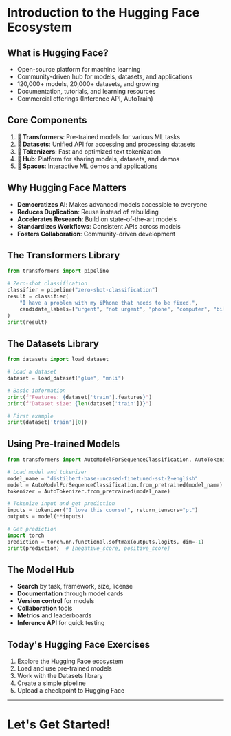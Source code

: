 # Introduction to the Hugging Face Ecosystem

## What is Hugging Face?

- Open-source platform for machine learning
- Community-driven hub for models, datasets, and applications
- 120,000+ models, 20,000+ datasets, and growing
- Documentation, tutorials, and learning resources
- Commercial offerings (Inference API, AutoTrain)

## Core Components

1. **🤗 Transformers**: Pre-trained models for various ML tasks
2. **🤗 Datasets**: Unified API for accessing and processing datasets
3. **🤗 Tokenizers**: Fast and optimized text tokenization
4. **🤗 Hub**: Platform for sharing models, datasets, and demos
5. **🤗 Spaces**: Interactive ML demos and applications

## Why Hugging Face Matters

- **Democratizes AI**: Makes advanced models accessible to everyone
- **Reduces Duplication**: Reuse instead of rebuilding
- **Accelerates Research**: Build on state-of-the-art models
- **Standardizes Workflows**: Consistent APIs across models
- **Fosters Collaboration**: Community-driven development

## The Transformers Library

```python
from transformers import pipeline

# Zero-shot classification
classifier = pipeline("zero-shot-classification")
result = classifier(
    "I have a problem with my iPhone that needs to be fixed.",
    candidate_labels=["urgent", "not urgent", "phone", "computer", "billing"],
)
print(result)
```

## The Datasets Library

```python
from datasets import load_dataset

# Load a dataset
dataset = load_dataset("glue", "mnli")

# Basic information
print(f"Features: {dataset['train'].features}")
print(f"Dataset size: {len(dataset['train'])}")

# First example
print(dataset['train'][0])
```

## Using Pre-trained Models

```python
from transformers import AutoModelForSequenceClassification, AutoTokenizer

# Load model and tokenizer
model_name = "distilbert-base-uncased-finetuned-sst-2-english"
model = AutoModelForSequenceClassification.from_pretrained(model_name)
tokenizer = AutoTokenizer.from_pretrained(model_name)

# Tokenize input and get prediction
inputs = tokenizer("I love this course!", return_tensors="pt")
outputs = model(**inputs)

# Get prediction
import torch
prediction = torch.nn.functional.softmax(outputs.logits, dim=-1)
print(prediction)  # [negative_score, positive_score]
```

## The Model Hub

- **Search** by task, framework, size, license
- **Documentation** through model cards
- **Version control** for models
- **Collaboration** tools
- **Metrics** and leaderboards
- **Inference API** for quick testing

## Today's Hugging Face Exercises

1. Explore the Hugging Face ecosystem
2. Load and use pre-trained models
3. Work with the Datasets library
4. Create a simple pipeline
5. Upload a checkpoint to Hugging Face

---

# Let's Get Started!

